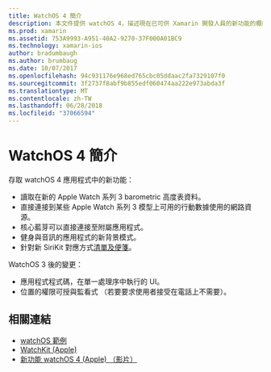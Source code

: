 ```yaml
---
title: WatchOS 4 簡介
description: 本文件提供 watchOS 4，描述現在已可供 Xamarin 開發人員的新功能的概略簡介。
ms.prod: xamarin
ms.assetid: 753A9993-A951-40A2-9270-37F000A01BC9
ms.technology: xamarin-ios
author: bradumbaugh
ms.author: brumbaug
ms.date: 10/07/2017
ms.openlocfilehash: 94c931176e968ed765cbc05ddaac2fa7329107f0
ms.sourcegitcommit: 3f2737f8abf9b855edf060474aa222e973abda3f
ms.translationtype: MT
ms.contentlocale: zh-TW
ms.lasthandoff: 06/28/2018
ms.locfileid: "37066594"
---
```

# <a name="introduction-to-watchos-4"></a>WatchOS 4 簡介

存取 watchOS 4 應用程式中的新功能：

* 讀取在新的 Apple Watch 系列 3 barometric 高度表資料。
* 直接連接到某些 Apple Watch 系列 3 模型上可用的行動數據使用的網路資源。
* 核心藍芽可以直接連接至附屬應用程式。
* 健身與音訊的應用程式的新背景模式。
* 針對新 SiriKit 對應方式[清單及便箋](~/ios/platform/introduction-to-ios11/sirikit.md)。

WatchOS 3 後的變更：

* 應用程式程式碼，在單一處理序中執行的 UI。
* 位置的權限可授與監看式 （若要要求使用者接受在電話上不需要）。

## <a name="related-links"></a>相關連結

* [watchOS 範例](https://developer.xamarin.com/samples/watchos/all/)
* [WatchKit (Apple)](https://developer.apple.com/documentation/watchkit)
* [新功能 watchOS 4 (Apple) （影片）](https://developer.apple.com/videos/play/wwdc2017/205/)
